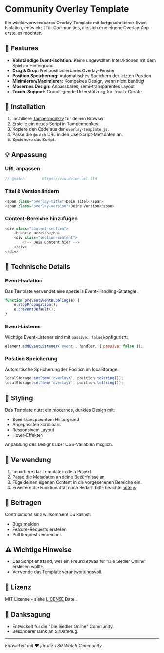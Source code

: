 # Community Overlay Template

Ein wiederverwendbares Overlay-Template mit fortgeschrittener Event-Isolation, entwickelt für Communities, die sich eine eigene Overlay-App erstellen möchten.

## 🎯 Features

- **Vollständige Event-Isolation:** Keine ungewollten Interaktionen mit dem Spiel im Hintergrund
- **Drag & Drop:** Frei positionierbares Overlay-Fenster
- **Position Speicherung:** Automatisches Speichern der letzten Position
- **Minimieren/Maximieren:** Kompaktes Design, wenn nicht benötigt
- **Modernes Design:** Anpassbares, semi-transparentes Layout
- **Touch-Support:** Grundlegende Unterstützung für Touch-Geräte

## 🚀 Installation

1. Installiere [Tampermonkey](https://www.tampermonkey.net/) für deinen Browser.
2. Erstelle ein neues Script in Tampermonkey.
3. Kopiere den Code aus der `overlay-template.js`.
4. Passe die `@match` URL in den UserScript-Metadaten an.
5. Speichere das Script.

## 💡 Anpassung

### URL anpassen
```javascript
// @match        https://www.deine-url.tld
```

### Titel & Version ändern
```javascript
<span class="overlay-title">Dein Titel</span>
<span class="overlay-version">Deine Version</span>
```

### Content-Bereiche hinzufügen
```javascript
<div class="content-section">
    <h3>Dein Bereich</h3>
    <div class="section-content">
        <!-- Dein Content hier -->
    </div>
</div>
```

## 🔧 Technische Details

### Event-Isolation
Das Template verwendet eine spezielle Event-Handling-Strategie:
```javascript
function preventEventBubbling(e) {
    e.stopPropagation();
    e.preventDefault();
}
```

### Event-Listener
Wichtige Event-Listener sind mit `passive: false` konfiguriert:
```javascript
element.addEventListener('event', handler, { passive: false });
```

### Position Speicherung
Automatische Speicherung der Position im localStorage:
```javascript
localStorage.setItem('overlayX', position.toString());
localStorage.setItem('overlayY', position.toString());
```

## 🎨 Styling

Das Template nutzt ein modernes, dunkles Design mit:
- Semi-transparentem Hintergrund
- Angepassten Scrollbars
- Responsivem Layout
- Hover-Effekten

Anpassung des Designs über CSS-Variablen möglich.

## 📝 Verwendung

1. Importiere das Template in dein Projekt.
2. Passe die Metadaten an deine Bedürfnisse an.
3. Füge deinen eigenen Content in die vorgesehenen Bereiche ein.
4. Erweitere die Funktionalität nach Bedarf. bitte beachte [note.js](note.js) 

## 🤝 Beitragen

Contributions sind willkommen! Du kannst:
- Bugs melden
- Feature-Requests erstellen
- Pull Requests einreichen

## ⚠️ Wichtige Hinweise

- Das Script entstand, weil ein Freund etwas für "Die Siedler Online" erstellen wollte.
- Verwende das Template verantwortungsvoll.

## 📜 Lizenz

MIT License - siehe [LICENSE](LICENSE) Datei.

## 🙏 Danksagung

- Entwickelt für die "Die Siedler Online" Community.
- Besonderer Dank an SirDafiPlug.

---
*Entwickelt mit ❤️ für die TSO Watch Community.*

